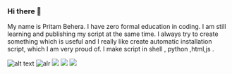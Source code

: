 ### Hi there 👋

<!--
**thelearn-tech/thelearn-tech** is a ✨ _special_ ✨ repository because its `README.md` (this file) appears on your GitHub profile.

Here are some ideas to get you started:

- 🔭 I’m currently working on ...
- 🌱 I’m currently learning ...
- 👯 I’m looking to collaborate on ...
- 🤔 I’m looking for help with ...
- 💬 Ask me about ...
- 📫 How to reach me: ...
- 😄 Pronouns: ...
- ⚡ Fun fact: ...
-->
My name is Pritam Behera. I have zero formal education in coding.
I am still learning and publishing my script at the same time. I always try to create something which is useful and
 I really like create automatic installation script, which I am very proud of.
I make script in shell , python ,html,js
.


![alt text](https://img.shields.io/badge/Codes-Maintained-green)
![alr](https://img.shields.io/badge/Code-shell-orange)
![](https://img.shields.io/badge/Code-python-blue)
![](https://img.shields.io/badge/Code-html-red)
![](https://img.shields.io/badge/Code-javascript-yellow)

